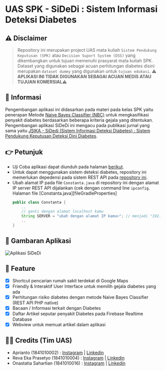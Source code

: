 # UAS SPK - SiDeDi : Sistem Informasi Deteksi Diabetes

## ⚠️ Disclaimer
> Repository ini merupakan project UAS mata kuliah `Sistem Pendukung Keputusan (SPK)` atau `Decision Suport System (DSS)` yang dikembangkan untuk tujuan memenuhi prasyarat mata kuliah SPK. Dataset yang digunakan sebagai acuan perhitungan diabetes disini merupakan `dataset dummy` yang digunakan untuk `tujuan edukasi`.  **⚠️ APLIKASI INI TIDAK DIGUNAKAN SEBAGAI ACUAN MEDIS ATAU TUJUAN KOMERSIAL⚠️** 

## 💬 Informasi
Pengembangan aplikasi ini didasarkan pada materi pada kelas SPK yaitu penerapan Metode [Naive Bayes Classifier (NBC)](https://towardsdatascience.com/naive-bayes-classifier-81d512f50a7c) untuk mengkasifikasi penyakit diabetes berdasarkan beberapa kriteria gejala yang ditentukan. Pengembangan aplikasi SiDeDi ini mengacu pada publikasi jurnal yang sama yaitu [JSIKA - SiDedi (Sistem Informasi Deteksi Diabetes) : Sistem Pendukung Keputusan Deteksi Dini Diabetes](https://www.dropbox.com/s/d12t67ayl5jv14e/Jurnal%20SiDeDi.pdf?dl=0).

## 👉 Petunjuk
- Uji Coba aplikasi dapat diunduh pada halaman [berikut][appURL].
- Untuk dapat menggunakan sistem deteksi diabetes, repository ini memerlukan depedensi pada sistem REST API pada [repository ini]().
- Ubah alamat IP pada file `Constanta.java` di repository ini dengan alamat IP server REST API dijalankan (cek dengan command line `ipconfig`. Halaman file [Constanta.java][fileGradleProperties] 
    ```java
   public class Constanta {
        ..
        // ganti dengan alamat localhost kamu
        String SERVER = "ubah dengan alamat IP kamu>"; // menjadi "192.xxx.xxx.xxx"
        ..
    }
    ```

## 📱 Gambaran Aplikasi
<div>
  <img src="https://www.dropbox.com/s/sq31nmtepcsyh13/banner_mobile.png?raw=1" alt="Aplikasi SiDeDi"/>
</div>

## 🚧 Feature
- [x] Shortcut pencarian rumah sakit terdekat di Google Maps
- [x] Friendly & Interaktif User Interface untuk memilih gejala diabetes yang ada
- [x] Perhitungan risiko diabetes dengan metode Naive Bayes Classifier (REST API PHP native)
- [x] Bacaan / Informasi terkait dengan Diabetes
- [x] Daftar Artikel seputar penyakit Diabetes pada Firebase Realtime Database
- [x] Webview untuk memuat artikel dalam aplikasi

## 🤝🏻 Credits (Tim UAS)
- Aprianto (1841010002) : [Instagram](https://www.instagram.com/apriantoa917) | [Linkedin](https://www.linkedin.com/in/apriantoa917/)
- Reva Eka Prasetyo (1841010004) : [Instagram](https://www.instagram.com/revaekap/) | [Linkedin](https://www.linkedin.com/in/revaekap/)
- Onastatia Sahartian (1841010016) : [Instagram](https://www.instagram.com/onastatia_/) | [Linkedin](https://www.linkedin.com/in/onastatia-sahartian-0229081ba/)


[appURL]: <>
[repoWeb]: <>
